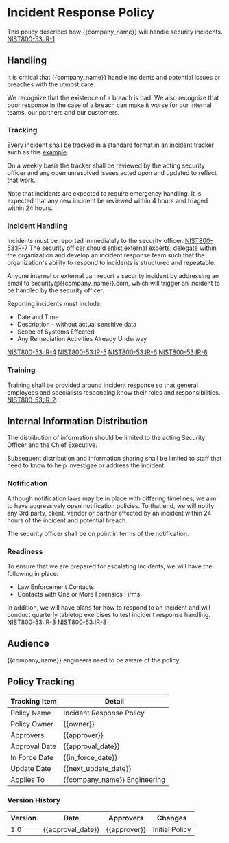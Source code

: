 # Incident Response Policy

This policy describes how {{company_name}} will handle security incidents.
[NIST800-53:IR-1](https://nvd.nist.gov/800-53/Rev4/control/IR-1)

## Handling

It is critical that {{company_name}} handle incidents and potential issues or breaches with the utmost care.

We recognize that the existence of a breach is bad.  We also recognize that poor response in the case of a breach can make it worse for our internal teams, our partners and our customers.

### Tracking

Every incident shall be tracked in a standard format in an incident tracker such as this [example](../materials/incident_tracker.csv).

On a weekly basis the tracker shall be reviewed by the acting security officer and any open unresolved issues acted upon and updated to reflect that work.

Note that incidents are expected to require emergency handling.  It is expected that any new incident be reviewed within 4 hours and triaged within 24 hours.

### Incident Handling

Incidents must be reported immediately to the security officer.  [NIST800-53:IR-7](https://nvd.nist.gov/800-53/Rev4/control/IR-7)  The security officer should enlist external experts, delegate within the organization and develop an incident response team such that the organization's ability to respond to incidents is structured and repeatable.

Anyone internal or external can report a security incident by addressing an email to security@{{company_name}}.com, which will trigger an incident to be handled by the security officer.

Reporting incidents must include:

* Date and Time
* Description - without actual sensitive data
* Scope of Systems Effected
* Any Remediation Activities Already Underway

[NIST800-53:IR-4](https://nvd.nist.gov/800-53/Rev4/control/IR-4)
[NIST800-53:IR-5](https://nvd.nist.gov/800-53/Rev4/control/IR-5)
[NIST800-53:IR-6](https://nvd.nist.gov/800-53/Rev4/control/IR-6)
[NIST800-53:IR-8](https://nvd.nist.gov/800-53/Rev4/control/IR-8)

### Training

Training shall be provided around incident response so that general employees and specialists responding know their roles and responsibilities. [NIST800-53:IR-2](https://nvd.nist.gov/800-53/Rev4/control/IR-2).

## Internal Information Distribution

The distribution of information should be limited to the acting Security Officer and the Chief Executive.

Subsequent distribution and information sharing shall be limited to staff that need to know to help investigae or address the incident.

### Notification

Although notification laws may be in place with differing timelines, we aim to have aggressively open notification policies.  To that end, we will notify any 3rd party, client, vendor or partner effected by an incident within 24 hours of the incident and potential breach.

The security officer shall be on point in terms of the notification.

### Readiness

To ensure that we are prepared for escalating incidents, we will have the following in place:

* Law Enforcement Contacts
* Contacts with One or More Forensics Firms

In addition, we will have plans for how to respond to an incident and will conduct quarterly tabletop exercises to test incident response handling.  [NIST800-53:IR-3](https://nvd.nist.gov/800-53/Rev4/control/IR-3)
[NIST800-53:IR-8](https://nvd.nist.gov/800-53/Rev4/control/IR-8)

## Audience

{{company_name}} engineers need to be aware of the policy.

## Policy Tracking

| Tracking Item   | Detail |
|-----------------|--------|
| Policy Name     | Incident Response Policy |
| Policy Owner    | {{owner}} |
| Approvers       | {{approver}} |
| Approval Date   | {{approval_date}} |
| In Force Date   | {{in_force_date}} |
| Update Date     | {{next_update_date}} |
| Applies To      | {{company_name}} Engineering |

### Version History

| Version | Date | Approvers | Changes |
|--|--|--|--|
| 1.0 | {{approval_date}} | {{approver}} | Initial Policy |
